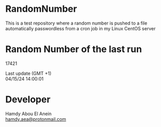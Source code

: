 # RandomNumber    
This is a test repository where a random number is pushed to a file automatically passwordless from a cron job in my Linux CentOS server    
# Random Number of the last run   
17421
      
Last update (GMT +1)    
04/15/24 14:00:01
# Developer    
Hamdy Abou El Anein   
hamdy.aea@protonmail.com
